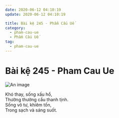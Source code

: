 ```yaml
---
date: 2020-06-12 04:10:19
update: 2020-06-12 04:10:19

title: Bài kệ 245 - Phẩm Cấu Uế
category:
  - pham-cau-ue
  - Phẩm Cấu Uế
tag:
  - pham-cau-ue
---
```


# Bài kệ 245 - Pham Cau Ue

![An image](/img/pham-cau-ue/pham-cau-ue-245.jpg)

Khó thay, sống xấu hổ,<br>Thường thường cầu thanh tịnh.<br>Sống vô tư, khiêm tốn,<br>Trong sạch và sáng suốt.<br>
